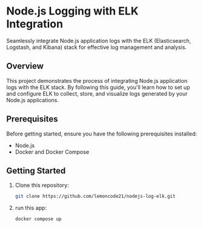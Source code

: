 # Node.js Logging with ELK Integration

Seamlessly integrate Node.js application logs with the ELK (Elasticsearch, Logstash, and Kibana) stack for effective log management and analysis.

## Overview

This project demonstrates the process of integrating Node.js application logs with the ELK stack. By following this guide, you'll learn how to set up and configure ELK to collect, store, and visualize logs generated by your Node.js applications.

## Prerequisites

Before getting started, ensure you have the following prerequisites installed:

- Node.js
- Docker and Docker Compose

## Getting Started

1. Clone this repository:

   ```bash
   git clone https://github.com/lemoncode21/nodejs-log-elk.git

2. run this app:

    ```bash
    docker compose up

